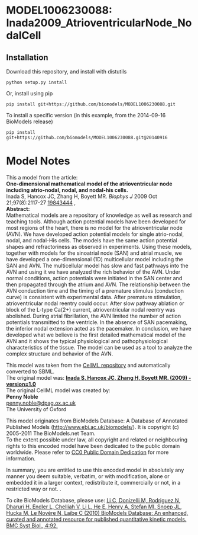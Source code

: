 # MODEL1006230088: Inada2009_AtrioventricularNode_NodalCell

## Installation

Download this repository, and install with distutils

`python setup.py install`

Or, install using pip

`pip install git+https://github.com/biomodels/MODEL1006230088.git`

To install a specific version (in this example, from the 2014-09-16 BioModels release)

`pip install git+https://github.com/biomodels/MODEL1006230088.git@20140916`


# Model Notes


This a model from the article:  
**One-dimensional mathematical model of the atrioventricular node including atrio-nodal, nodal, and nodal-his cells.**   
Inada S, Hancox JC, Zhang H, Boyett MR. _Biophys J_ 2009 Oct 21;97(8):2117-27
[19843444](http://www.ncbi.nlm.nih.gov/pubmed/19843444) ,  
**Abstract:**   
Mathematical models are a repository of knowledge as well as research and
teaching tools. Although action potential models have been developed for most
regions of the heart, there is no model for the atrioventricular node (AVN).
We have developed action potential models for single atrio-nodal, nodal, and
nodal-His cells. The models have the same action potential shapes and
refractoriness as observed in experiments. Using these models, together with
models for the sinoatrial node (SAN) and atrial muscle, we have developed a
one-dimensional (1D) multicellular model including the SAN and AVN. The
multicellular model has slow and fast pathways into the AVN and using it we
have analyzed the rich behavior of the AVN. Under normal conditions, action
potentials were initiated in the SAN center and then propagated through the
atrium and AVN. The relationship between the AVN conduction time and the
timing of a premature stimulus (conduction curve) is consistent with
experimental data. After premature stimulation, atrioventricular nodal reentry
could occur. After slow pathway ablation or block of the L-type Ca(2+)
current, atrioventricular nodal reentry was abolished. During atrial
fibrillation, the AVN limited the number of action potentials transmitted to
the ventricle. In the absence of SAN pacemaking, the inferior nodal extension
acted as the pacemaker. In conclusion, we have developed what we believe is
the first detailed mathematical model of the AVN and it shows the typical
physiological and pathophysiological characteristics of the tissue. The model
can be used as a tool to analyze the complex structure and behavior of the
AVN.

This model was taken from the [CellML
repository](http://www.cellml.org/models) and automatically converted to SBML.  
The original model was: [ **Inada S, Hancox JC, Zhang H, Boyett MR. (2009) -
version=1.0**
](http://models.cellml.org/exposure/08bcead2dc05cf2709a598e7f61a6182)  
The original CellML model was created by:  
**Penny Noble**   
penny.noble@dpag.ox.ac.uk  
The University of Oxford  

This model originates from BioModels Database: A Database of Annotated
Published Models (http://www.ebi.ac.uk/biomodels/). It is copyright (c)
2005-2011 The BioModels.net Team.  
To the extent possible under law, all copyright and related or neighbouring
rights to this encoded model have been dedicated to the public domain
worldwide. Please refer to [CC0 Public Domain
Dedication](http://creativecommons.org/publicdomain/zero/1.0/) for more
information.

In summary, you are entitled to use this encoded model in absolutely any
manner you deem suitable, verbatim, or with modification, alone or embedded it
in a larger context, redistribute it, commercially or not, in a restricted way
or not. .  
  
To cite BioModels Database, please use: [Li C, Donizelli M, Rodriguez N,
Dharuri H, Endler L, Chelliah V, Li L, He E, Henry A, Stefan MI, Snoep JL,
Hucka M, Le Novère N, Laibe C (2010) BioModels Database: An enhanced, curated
and annotated resource for published quantitative kinetic models. BMC Syst
Biol., 4:92.](http://www.ncbi.nlm.nih.gov/pubmed/20587024)


